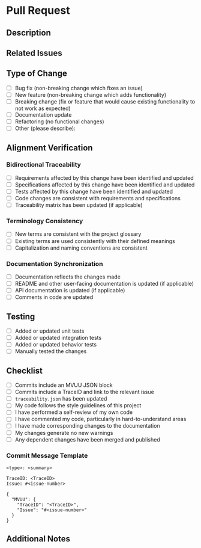 # Pull Request

## Description

<!-- Provide a brief description of the changes in this PR -->

## Related Issues

<!-- Link to any related issues using the format: Fixes #123, Addresses #456 -->

## Type of Change

<!-- Mark the appropriate option with an "x" -->

- [ ] Bug fix (non-breaking change which fixes an issue)
- [ ] New feature (non-breaking change which adds functionality)
- [ ] Breaking change (fix or feature that would cause existing functionality to not work as expected)
- [ ] Documentation update
- [ ] Refactoring (no functional changes)
- [ ] Other (please describe):

## Alignment Verification

<!-- Verify that your changes maintain alignment between SDLC artifacts -->

### Bidirectional Traceability

- [ ] Requirements affected by this change have been identified and updated
- [ ] Specifications affected by this change have been identified and updated
- [ ] Tests affected by this change have been identified and updated
- [ ] Code changes are consistent with requirements and specifications
- [ ] Traceability matrix has been updated (if applicable)

### Terminology Consistency

- [ ] New terms are consistent with the project glossary
- [ ] Existing terms are used consistently with their defined meanings
- [ ] Capitalization and naming conventions are consistent

### Documentation Synchronization

- [ ] Documentation reflects the changes made
- [ ] README and other user-facing documentation is updated (if applicable)
- [ ] API documentation is updated (if applicable)
- [ ] Comments in code are updated

## Testing

<!-- Describe the testing you have performed -->

- [ ] Added or updated unit tests
- [ ] Added or updated integration tests
- [ ] Added or updated behavior tests
- [ ] Manually tested the changes

## Checklist

<!-- Verify that you have completed the following -->

- [ ] Commits include an MVUU JSON block
- [ ] Commits include a TraceID and link to the relevant issue
- [ ] `traceability.json` has been updated
- [ ] My code follows the style guidelines of this project
- [ ] I have performed a self-review of my own code
- [ ] I have commented my code, particularly in hard-to-understand areas
- [ ] I have made corresponding changes to the documentation
- [ ] My changes generate no new warnings
- [ ] Any dependent changes have been merged and published

### Commit Message Template

```text
<type>: <summary>

TraceID: <TraceID>
Issue: #<issue-number>

{
  "MVUU": {
    "TraceID": "<TraceID>",
    "Issue": "#<issue-number>"
  }
}
```

## Additional Notes

<!-- Add any other information about the PR here -->
